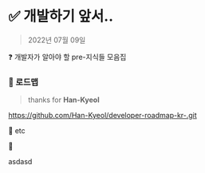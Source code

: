 # :white_check_mark: 개발하기 앞서..

> 2022년 07월 09일

:question: 개발자가 알아야 할 pre-지식들 모음집 <br/>

### :pushpin: 로드맵

> thanks for **Han-Kyeol**

https://github.com/Han-Kyeol/developer-roadmap-kr-.git 

  


:pushpin: etc





:pushpin:



asdasd

